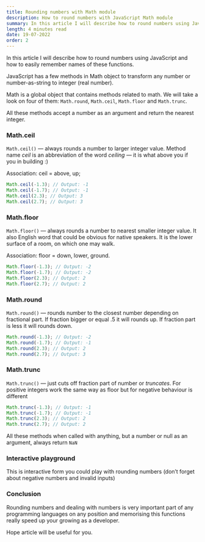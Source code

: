 ```yaml
---
title: Rounding numbers with Math module
description: How to round numbers with JavaScript Math module
summary: In this article I will describe how to round numbers using JavaScript and how to easily remember names of these functions.
length: 4 minutes read
date: 19-07-2022
order: 2
---
```


In this article I will describe how to round numbers using JavaScript and how to easily remember names of these functions.

JavaScript has a few methods in Math object to transform any number or number-as-string  to integer (real number).

Math is a global object that contains methods related to math. We will take a look on four of them: `Math.round`, `Math.ceil`, `Math.floor` and `Math.trunc`.

All these methods accept a number as an argument and return the nearest integer.

### Math.ceil
`Math.ceil()` — always rounds a number to larger integer value. Method name *ceil* is an abbreviation of the word  *ceiling —*  it is what above you if you in building :)

Association: ceil = above, up;

```js
Math.ceil(-1.3); // Output: -1
Math.ceil(-1.7); // Output: -1
Math.ceil(2.3); // Output: 3
Math.ceil(2.7); // Output: 3
```

### Math.floor
`Math.floor()` — always rounds a number to nearest smaller integer value. It also English word that could be obvious for native speakers. It is the lower surface of a room, on which one may walk.

Association: floor = down, lower, ground.

```js
Math.floor(-1.3); // Output: -2
Math.floor(-1.7); // Output: -2
Math.floor(2.3); // Output: 2
Math.floor(2.7); // Output: 2
```

### Math.round
`Math.round()` — rounds number to the closest number depending on fractional part. If fraction bigger or equal .5 it will rounds up. If fraction part is less it will rounds down.

```js
Math.round(-1.3); // Output: -2
Math.round(-1.7); // Output: -1
Math.round(2.3); // Output: 2
Math.round(2.7); // Output: 3
```

### Math.trunc
`Math.trunc()` — just cuts off fraction part of number or *truncates*. For positive integers work the same way as floor but for negative behaviour is different

```js
Math.trunc(-1.3); // Output: -1
Math.trunc(-1.7); // Output: -1
Math.trunc(2.3); // Output: 2
Math.trunc(2.7); // Output: 2
```

All these methods when called with anything, but a number or null as an argument, always return `NaN`

### Interactive playground
This is interactive form you could play with rounding numbers (don’t forget about negative numbers and invalid inputs)
<math-round></math-round>

### Conclusion
Rounding numbers and dealing with numbers is very important part of any programming languages on any position and memorising this functions really speed up your growing as a developer.

Hope article will be useful for you.
